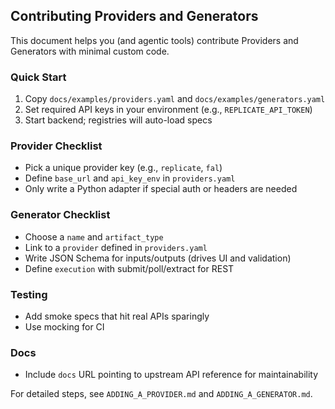 ## Contributing Providers and Generators

This document helps you (and agentic tools) contribute Providers and Generators with minimal custom code.

### Quick Start

1. Copy `docs/examples/providers.yaml` and `docs/examples/generators.yaml`
2. Set required API keys in your environment (e.g., `REPLICATE_API_TOKEN`)
3. Start backend; registries will auto-load specs

### Provider Checklist

- Pick a unique provider key (e.g., `replicate`, `fal`)
- Define `base_url` and `api_key_env` in `providers.yaml`
- Only write a Python adapter if special auth or headers are needed

### Generator Checklist

- Choose a `name` and `artifact_type`
- Link to a `provider` defined in `providers.yaml`
- Write JSON Schema for inputs/outputs (drives UI and validation)
- Define `execution` with submit/poll/extract for REST

### Testing

- Add smoke specs that hit real APIs sparingly
- Use mocking for CI

### Docs

- Include `docs` URL pointing to upstream API reference for maintainability

For detailed steps, see `ADDING_A_PROVIDER.md` and `ADDING_A_GENERATOR.md`.

